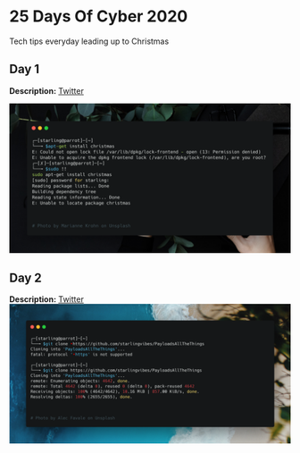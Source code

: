 # 25 Days Of Cyber 2020

Tech tips everyday leading up to Christmas

## Day 1
<b>Description:</b> [Twitter](https://twitter.com/Starlingvibe/status/1333794685375037440?s=20)

<img src="./sudo!!.png"></p>


## Day 2
<b>Description:</b> [Twitter](https://twitter.com/Starlingvibe/status/1334067308516487169?s=20)
<img src="./gitclone.png"></p>
